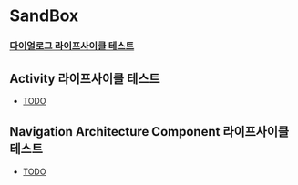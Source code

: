 # SandBox

### [다이얼로그 라이프사이클 테스트](https://github.com/gyooha/SandBox/wiki/Dialog-Lifecycle-Test)
## Activity 라이프사이클 테스트
* [TODO](#)
## Navigation Architecture Component 라이프사이클 테스트
* [TODO](#)

